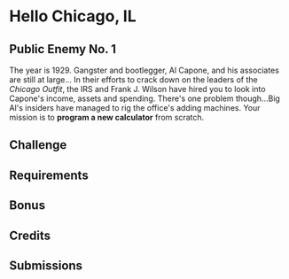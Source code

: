 # Hello Chicago, IL

## Public Enemy No. 1

The year is 1929. Gangster and bootlegger, Al Capone, and his associates are still at large...
In their efforts to crack down on the leaders of the *Chicago Outfit*, the IRS and Frank J. Wilson have hired you to look into Capone's income, assets and spending. There's one problem though...Big Al's insiders have managed to rig the office's adding machines. Your mission is to **program a new calculator** from scratch.

## Challenge

## Requirements

## Bonus

## Credits

## Submissions
